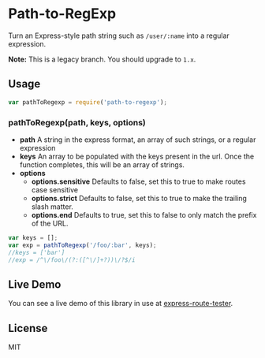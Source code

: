 # Path-to-RegExp

Turn an Express-style path string such as `/user/:name` into a regular expression.

**Note:** This is a legacy branch. You should upgrade to `1.x`.

## Usage

```javascript
var pathToRegexp = require('path-to-regexp');
```

### pathToRegexp(path, keys, options)

- **path** A string in the express format, an array of such strings, or a regular expression
- **keys** An array to be populated with the keys present in the url. Once the function completes, this will be an array
  of strings.
- **options**
    - **options.sensitive** Defaults to false, set this to true to make routes case sensitive
    - **options.strict** Defaults to false, set this to true to make the trailing slash matter.
    - **options.end** Defaults to true, set this to false to only match the prefix of the URL.

```javascript
var keys = [];
var exp = pathToRegexp('/foo/:bar', keys);
//keys = ['bar']
//exp = /^\/foo\/(?:([^\/]+?))\/?$/i
```

## Live Demo

You can see a live demo of this library in use
at [express-route-tester](http://forbeslindesay.github.com/express-route-tester/).

## License

MIT
